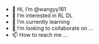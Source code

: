 - 👋 Hi, I’m @wangyy161
- 👀 I’m interested in RL DL 
- 🌱 I’m currently learning 
- 💞️ I’m looking to collaborate on ...
- 📫 How to reach me ...

<!---
wangyy161/wangyy161 is a ✨ special ✨ repository because its `README.md` (this file) appears on your GitHub profile.
You can click the Preview link to take a look at your changes.
--->
